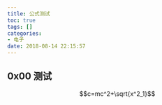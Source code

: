 ```yaml
---
title: 公式测试
toc: true
tags: []
categories:
- 电子
date: 2018-08-14 22:15:57
---
```


## 0x00 测试

$$c=mc^2+\sqrt{x^2_1}$$
<!-- more -->

